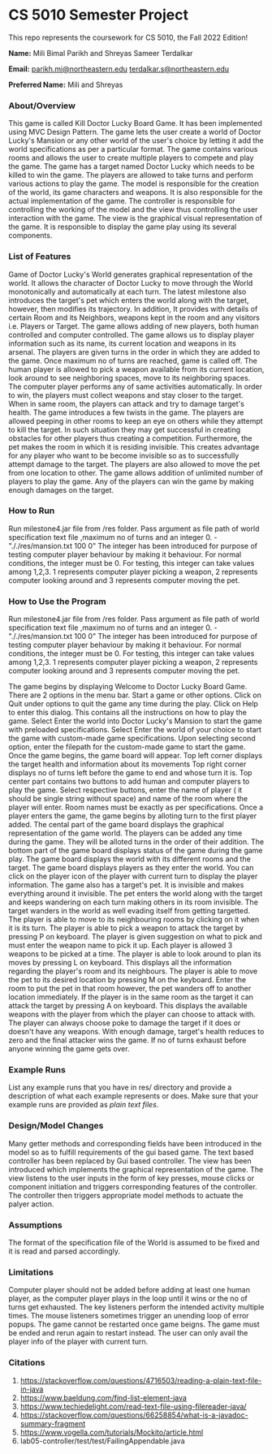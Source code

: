 # CS 5010 Semester Project

This repo represents the coursework for CS 5010, the Fall 2022 Edition!

**Name:** Mili Bimal Parikh and Shreyas Sameer Terdalkar

**Email:** parikh.mi@northeastern.edu terdalkar.s@northeastern.edu

**Preferred Name:** Mili and Shreyas



### About/Overview

This game is called Kill Doctor Lucky Board Game.
It has been implemented using MVC Design Pattern.
The game lets the user create a world of Doctor Lucky's Mansion or any other world of the user's choice by letting it add the world specifications as per a particular format.
The game contains various rooms and allows the user to create multiple players to compete and play the game.
The game has a target named Doctor Lucky which needs to be killed to win the game.
The players are allowed to take turns and perform various actions to play the game.
The model is responsible for the creation of the world, its game characters and weapons.
It is also responsible for the actual implementation of the game.
The controller is responsible for controlling the working of the model and the view thus controlling the user interaction with the game.
The view is the graphical visual representation of the game.
It is responsible to display the game play using its several components.


### List of Features

Game of Doctor Lucky's World generates graphical representation of the world. 
It allows the character of Doctor Lucky to move through the World monotonically and automatically at each turn.
The latest milestone also introduces the target's pet which enters the world along with the target, however, then modifies its trajectory. 
In addition, It provides with details of certain Room and its Neighbors, weapons kept in the room and any visitors i.e. Players or Target.
The game allows adding of new players, both human controlled and computer controlled.
The game allows us to display player information such as its name, its current location and weapons in its arsenal.
The players are given turns in the order in which they are added to the game.
Once maximum no of turns are reached, game is called off.
The human player is allowed to pick a weapon available from its current location, look around to see neighboring spaces, move to its neighboring spaces.
The computer player performs any of same activities automatically.
In order to win, the players must collect weapons and stay closer to the target. When in same room, the players can attack and try to damage target's health.
The game introduces a few twists in the game. The players are allowed peeping in other rooms to keep an eye on others while they attempt to kill the target.
In such situation they may get successful in creating obstacles for other players thus creating a competition.
Furthermore, the pet makes the room in which it is residing invisible. This creates advantage for any player who want to be become invisible so as to successfully attempt damage to the target.
The players are also allowed to move the pet from one location to other.
The game allows addition of unlimited number of players to play the game.
Any of the players can win the game by making enough damages on the target.



### How to Run

Run milestone4.jar file from /res folder. Pass argument as file path of world specification text file ,maximum no of turns and an integer 0. - "././res/mansion.txt 100 0"
The integer has been introduced for purpose of testing computer player behaviour by making it behaviour. For normal conditions, the integer must be 0. For testing, this integer can take values among 1,2,3.
1 represents computer player picking a weapon, 2 represents computer looking around and 3 represents computer moving the pet.



### How to Use the Program

Run milestone4.jar file from /res folder. Pass argument as file path of world specification text file ,maximum no of turns and an integer 0. - "././res/mansion.txt 100 0"
The integer has been introduced for purpose of testing computer player behaviour by making it behaviour. For normal conditions, the integer must be 0. For testing, this integer can take values among 1,2,3.
1 represents computer player picking a weapon, 2 represents computer looking around and 3 represents computer moving the pet.

The game begins by displaying Welcome to Doctor Lucky Board Game.
There are 2 options in the menu bar. Start a game or other options.
Click on Quit under options to quit the game any time during the play.
Click on Help to enter this dialog. This contains all the instructions on how to play the game.
Select Enter the world into Doctor Lucky's Mansion to start the game with preloaded specifications.
Select Enter the world of your choice to start the game with custom-made game specifications.
Upon selecting second option, enter the filepath for the custom-made game to start the game.
Once the game begins, the game board will appear.
Top left corner displays the target health and information about its movements
Top right corner displays no of turns left before the game to end and whose turn it is.
Top center part contains two buttons to add human and computer players to play the game.
Select respective buttons, enter the name of player ( it should be single string without space)
and name of the room where the player will enter. Room names must be exactly as per specifications.
Once a player enters the game, the game begins by alloting turn to the first player added.
The cental part of the game board displays the graphical representation of the game world.
The players can be added any time during the game. They will be alloted turns in the order of their addition.
The bottom part of the game board displays status of the game during the game play.
The game board displays the world with its different rooms and the target.
The game board displays players as they enter the world. You can click on the player icon of the player
with current turn to display the player information.
The game also has a target's pet. It is invisible and makes everything around it invisible.
The pet enters the world along with the target and keeps wandering on each turn making others in its room invisible.
The target wanders in the world as well evading itself from getting targetted.
The player is able to move to its neighbouring rooms by clicking on it when it is its turn.
The player is able to pick a weapon to attack the target by pressing P on keyboard.
The player is given suggestion on what to pick and must enter the weapon name to pick it up.
Each player is allowed 3 weapons to be picked at a time.
The player is able to look around to plan its moves by pressing L on keyboard.
This displays all the information regarding the player's room and its neighbours.
The player is able to move the pet to its desired location by pressing M on the keyboard.
Enter the room to put the pet in that room however, the pet wanders off to another location immediately.
If the player is in the same room as the target it can attack the target by pressing A on keyboard.
This displays the available weapons with the player from which the player can choose to attack with.
The player can always choose poke to damage the target if it does or doesn't have any weapons.
With enough damage, target's health reduces to zero and the final attacker wins the game.
If no of turns exhaust before anyone winning the game gets over.


### Example Runs

List any example runs that you have in res/ directory and provide a description of what each example represents or does. Make sure that your example runs are provided as *plain text files*.



### Design/Model Changes

Many getter methods and corresponding fields have been introduced in the model so as to fulfill requirements of the gui based game.
The text based controller has been replaced by Gui based controller.
The view has been introduced which implements the graphical representation of the game.
The view listens to the user inputs in the form of key presses, mouse clicks or component initiation and triggers corresponding features of the controller. The controller then triggers appropriate model methods to actuate the palyer action.



### Assumptions

The format of the specification file of the World is assumed to be fixed and it is read and parsed accordingly.



### Limitations

Computer player should not be added before adding at least one human player, as the computer player plays in the loop until it wins or the no of turns get exhausted.
The key listeners perform the intended activity multiple times.
The mouse listeners sometimes trigger an unending loop of error popups.
The game cannot be restarted once game beigns. The game must be ended and rerun again to restart instead.
The user can only avail the player info of the player with current turn.



### Citations

1. https://stackoverflow.com/questions/4716503/reading-a-plain-text-file-in-java
2. https://www.baeldung.com/find-list-element-java
3. https://www.techiedelight.com/read-text-file-using-filereader-java/
4. https://stackoverflow.com/questions/66258854/what-is-a-javadoc-summary-fragment
5. https://www.vogella.com/tutorials/Mockito/article.html
6. lab05-controller/test/test/FailingAppendable.java


